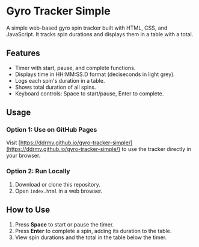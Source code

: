 # Gyro Tracker Simple

A simple web-based gyro spin tracker built with HTML, CSS, and JavaScript. It tracks spin durations and displays them in a table with a total.

## Features
- Timer with start, pause, and complete functions.
- Displays time in HH:MM:SS.D format (deciseconds in light grey).
- Logs each spin's duration in a table.
- Shows total duration of all spins.
- Keyboard controls: Space to start/pause, Enter to complete.

## Usage

### Option 1: Use on GitHub Pages
Visit [https://ddrmv.github.io/gyro-tracker-simple/](https://ddrmv.github.io/gyro-tracker-simple/) to use the tracker directly in your browser.

### Option 2: Run Locally
1. Download or clone this repository.
2. Open `index.html` in a web browser.

## How to Use
1. Press **Space** to start or pause the timer.
2. Press **Enter** to complete a spin, adding its duration to the table.
3. View spin durations and the total in the table below the timer.

